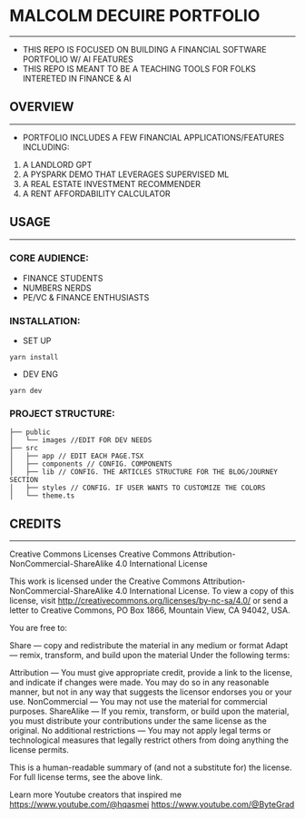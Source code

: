 # MALCOLM DECUIRE PORTFOLIO 
---
- THIS REPO IS FOCUSED ON BUILDING A FINANCIAL SOFTWARE PORTFOLIO W/ AI FEATURES
- THIS REPO IS MEANT TO BE A TEACHING TOOLS FOR FOLKS INTERETED IN FINANCE & AI

## OVERVIEW 
---
- PORTFOLIO INCLUDES A FEW FINANCIAL APPLICATIONS/FEATURES INCLUDING:
1. A LANDLORD GPT 
2. A PYSPARK DEMO THAT LEVERAGES SUPERVISED ML 
3. A REAL ESTATE INVESTMENT RECOMMENDER 
4. A RENT AFFORDABILITY CALCULATOR 

## USAGE 
---
### CORE AUDIENCE: 
- FINANCE STUDENTS 
- NUMBERS NERDS 
- PE/VC & FINANCE ENTHUSIASTS

### INSTALLATION: 
- SET UP 
```
yarn install
```
- DEV ENG 

```
yarn dev
```

### PROJECT STRUCTURE: 
```
├── public
│   └── images //EDIT FOR DEV NEEDS
├── src
│   ├── app // EDIT EACH PAGE.TSX
│   ├── components // CONFIG. COMPONENTS
│   ├── lib // CONFIG. THE ARTICLES STRUCTURE FOR THE BLOG/JOURNEY SECTION
│   ├── styles // CONFIG. IF USER WANTS TO CUSTOMIZE THE COLORS
│   └── theme.ts

```
## CREDITS 
---
Creative Commons Licenses
Creative Commons Attribution-NonCommercial-ShareAlike 4.0 International License

This work is licensed under the Creative Commons Attribution-NonCommercial-ShareAlike 4.0 International License. To view a copy of this license, visit http://creativecommons.org/licenses/by-nc-sa/4.0/ or send a letter to Creative Commons, PO Box 1866, Mountain View, CA 94042, USA.

You are free to:

Share — copy and redistribute the material in any medium or format
Adapt — remix, transform, and build upon the material
Under the following terms:

Attribution — You must give appropriate credit, provide a link to the license, and indicate if changes were made. You may do so in any reasonable manner, but not in any way that suggests the licensor endorses you or your use.
NonCommercial — You may not use the material for commercial purposes.
ShareAlike — If you remix, transform, or build upon the material, you must distribute your contributions under the same license as the original.
No additional restrictions — You may not apply legal terms or technological measures that legally restrict others from doing anything the license permits.

This is a human-readable summary of (and not a substitute for) the license. For full license terms, see the above link.

Learn more
Youtube creators that inspired me
https://www.youtube.com/@hqasmei
https://www.youtube.com/@ByteGrad